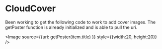 # CloudCover
Been working to get the following code to work to add cover images. The
getPoster function is already initialized and is able to pull the uri.

<Image
                source={{uri: getPoster(item.title) }}
                style={{width:20, height:20}}
                />
                
